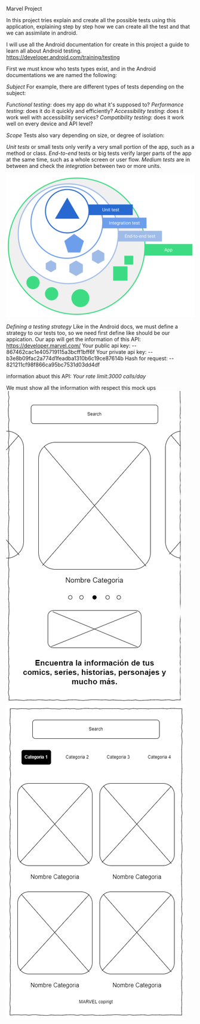 Marvel Project

In this project tries explain and create all the possible tests using this application, explaining 
step by step how we can create all the test and that we can assimilate in android.

I will use all the Android documentation for create in this project a guide to learn all about 
Android testing. https://developer.android.com/training/testing

First we must know who tests types exist, and in the Android documentations we are named the 
following: 

*Subject*
For example, there are different types of tests depending on the subject:

*Functional testing*: does my app do what it's supposed to?
*Performance testing*: does it do it quickly and efficiently?
*Accessibility testing*: does it work well with accessibility services?
*Compatibility testing*: does it work well on every device and API level?

*Scope*
Tests also vary depending on size, or degree of isolation:

*Unit tests* or small tests only verify a very small portion of the app, such as a method or class.
*End-to-end* tests or big tests verify larger parts of the app at the same time, such as a whole 
screen or user flow.
*Medium tests* are in between and check the *integration* between two or more units.

![img.png](imgDocs%2Fimg.png)

*Defining a testing strategy*
Like in the Android docs, we must define a strategy to our tests too, so we need first define like
should be our appication. 
Our app will get the information of this API: https://developer.marvel.com/
Your public api key: 
-- 867462cac1e405719115a3bcff1bff6f
Your private api key:
-- b3e8b09fac2a774d1feadba1310b6c19ce87614b
Hash for request:
-- 821211cf98f866ca95bc7531d03dd4df

information abuot this API:
*Your rate limit:3000 calls/day*

We must show all the information with respect this mock ups
![Diagrama-mockup-marvel.drawio.png](imgDocs%2FDiagrama-mockup-marvel.drawio.png)
![Diagrama-mockup-marvel-2.png](imgDocs%2FDiagrama-mockup-marvel-2.png)



